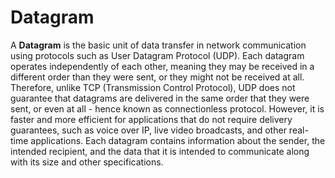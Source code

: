 # Datagram

A **Datagram** is the basic unit of data transfer in network communication using protocols such as User Datagram Protocol (UDP). Each datagram operates independently of each other, meaning they may be received in a different order than they were sent, or they might not be received at all. Therefore, unlike TCP (Transmission Control Protocol), UDP does not guarantee that datagrams are delivered in the same order that they were sent, or even at all - hence known as connectionless protocol. However, it is faster and more efficient for applications that do not require delivery guarantees, such as voice over IP, live video broadcasts, and other real-time applications. Each datagram contains information about the sender, the intended recipient, and the data that it is intended to communicate along with its size and other specifications.